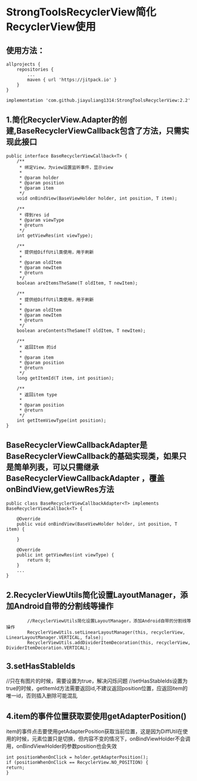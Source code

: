 StrongToolsRecyclerView简化RecyclerView使用
=============================================

## 使用方法：
```
allprojects {
    repositories {
        ...
        maven { url 'https://jitpack.io' }
    }
}

implementation 'com.github.jiayuliang1314:StrongToolsRecyclerView:2.2'
```

## 1.简化RecyclerView.Adapter的创建,BaseRecyclerViewCallback包含了方法，只需实现此接口
```
public interface BaseRecyclerViewCallback<T> {
    /**
     * 绑定View，为view设置监听事件，显示view
     *
     * @param holder
     * @param position
     * @param item
     */
    void onBindView(BaseViewHolder holder, int position, T item);

    /**
     * 得到res id
     * @param viewType
     * @return
     */
    int getViewRes(int viewType);

    /**
     * 提供给DiffUtil类使用，用于刷新
     *
     * @param oldItem
     * @param newItem
     * @return
     */
    boolean areItemsTheSame(T oldItem, T newItem);

    /**
     * 提供给DiffUtil类使用，用于刷新
     *
     * @param oldItem
     * @param newItem
     * @return
     */
    boolean areContentsTheSame(T oldItem, T newItem);

    /**
     * 返回Item 的id
     *
     * @param item
     * @param position
     * @return
     */
    long getItemId(T item, int position);

    /**
     * 返回item type
     *
     * @param position
     * @return
     */
    int getItemViewType(int position);
}
```
## BaseRecyclerViewCallbackAdapter是BaseRecyclerViewCallback的基础实现类，如果只是简单列表，可以只需继承BaseRecyclerViewCallbackAdapter<T> ，覆盖onBindView,getViewRes方法
```
public class BaseRecyclerViewCallbackAdapter<T> implements BaseRecyclerViewCallback<T> {

    @Override
    public void onBindView(BaseViewHolder holder, int position, T item) {

    }

    @Override
    public int getViewRes(int viewType) {
        return 0;
    }
    ...
}
```
## 2.RecyclerViewUtils简化设置LayoutManager，添加Android自带的分割线等操作
```
        //RecyclerViewUtils简化设置LayoutManager，添加Android自带的分割线等操作
        RecyclerViewUtils.setLinearLayoutManager(this, recyclerView, LinearLayoutManager.VERTICAL, false);
        RecyclerViewUtils.addDividerItemDecoration(this, recyclerView, DividerItemDecoration.VERTICAL);
```
## 3.setHasStableIds
//只在有图片的时候，需要设置为true，解决闪烁问题
//setHasStableIds设置为true的时候，getItemId方法需要返回id,不建议返回position位置，应返回item的唯一id，否则插入删除可能混乱

## 4.item的事件位置获取要使用getAdapterPosition()
item的事件点击要使用getAdapterPosition获取当前位置，这是因为DiffUtil在使用的时候，元素位置只是切换，但内容不变的情况下，onBindViewHolder不会调用，onBindViewHolder的参数position也会失效
```
int positionWhenOnClick = holder.getAdapterPosition();
if (positionWhenOnClick == RecyclerView.NO_POSITION) {
return;
}
```
